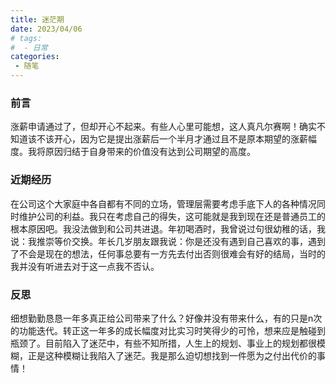 ```yaml
---
title: 迷茫期
date: 2023/04/06
# tags:
#  - 日常
categories:
 - 随笔
---
```

### 前言
涨薪申请通过了，但却开心不起来。有些人心里可能想，这人真凡尔赛啊！确实不知道该不该开心，因为它是提出涨薪后一个半月才通过且不是原本期望的涨薪幅度。我将原因归结于自身带来的价值没有达到公司期望的高度。
### 近期经历
在公司这个大家庭中各自都有不同的立场，管理层需要考虑手底下人的各种情况同时维护公司的利益。我只在考虑自己的得失，这可能就是我到现在还是普通员工的根本原因吧。我没法做到和公司共进退。年初喝酒时，我曾说过句很幼稚的话，我说：我推崇等价交换。年长几岁朋友跟我说：你是还没有遇到自己喜欢的事，遇到了不会是现在的想法，任何事总要有一方先去付出否则很难会有好的结局，当时的我并没有听进去对于这一点我不否认。
### 反思
细想勤勤恳恳一年多真正给公司带来了什么？好像并没有带来什么，有的只是n次的功能迭代。转正这一年多的成长幅度对比实习时笑得少的可怜，想来应是触碰到瓶颈了。目前陷入了迷茫中，有些不知所措，人生上的规划、事业上的规划都很模糊，正是这种模糊让我陷入了迷茫。我是那么迫切想找到一件愿为之付出代价的事情！